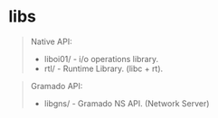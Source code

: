 # libs

> Native API:
> * liboi01/ - i/o operations library.
> * rtl/     - Runtime Library. (libc + rt).

> Gramado API:
> * libgns/ - Gramado NS API. (Network Server)


